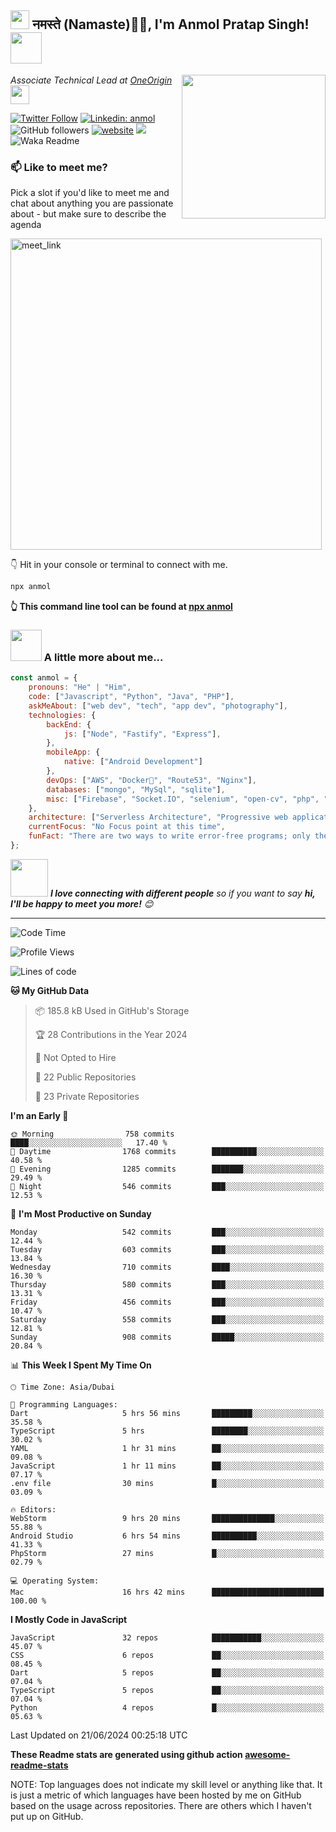 <h2><img src="https://emojis.slackmojis.com/emojis/images/1531849430/4246/blob-sunglasses.gif?1531849430" width="30"/> नमस्ते (Namaste)🙏🏻, I'm Anmol Pratap Singh! <img src="https://media.giphy.com/media/12oufCB0MyZ1Go/giphy.gif" width="50"></h2>
<img align='right' src="https://media.giphy.com/media/M9gbBd9nbDrOTu1Mqx/giphy.gif" width="230">
<p><em>Associate Technical Lead at <a href="https://www.oneorigin.us/">OneOrigin
</a><img src="https://media.giphy.com/media/WUlplcMpOCEmTGBtBW/giphy.gif" width="30"> 
</em></p>

[![Twitter Follow](https://img.shields.io/twitter/follow/misteranmol?label=Follow)](https://twitter.com/intent/follow?screen_name=misteranmol)
[![Linkedin: anmol](https://img.shields.io/badge/-anmol-blue?style=flat-square&logo=Linkedin&logoColor=white&link=https://www.linkedin.com/in/anmol-p-singh/)](https://www.linkedin.com/in/anmol098/)
![GitHub followers](https://img.shields.io/github/followers/anmol098?label=Follow&style=social)
[![website](https://img.shields.io/badge/Website-46a2f1.svg?&style=flat-square&logo=Google-Chrome&logoColor=white&link=https://anmolsingh.me/)](https://anmolsingh.me/)
![](https://visitor-badge.glitch.me/badge?page_id=anmol098.anmol098)
![Waka Readme](https://github.com/anmol098/anmol098/workflows/Waka%20Readme/badge.svg)

### 📫 Like to meet me?

Pick a slot if you'd like to meet me and chat about anything you are passionate about - but make sure to describe the agenda

<a href="https://calendly.com/anmol098/30min" target="_blank"><img width="498" alt="meet_link" src="https://user-images.githubusercontent.com/15426564/144297439-f530f383-e73e-41e0-9914-a9b7d3f432e5.png"></a>

👇 Hit in your console or terminal to connect with me.

```bash
npx anmol
```
**👆 This command line tool can be found at [npx anmol](https://github.com/anmol098/npx_card)**

### <img src="https://media.giphy.com/media/VgCDAzcKvsR6OM0uWg/giphy.gif" width="50"> A little more about me...  

```javascript
const anmol = {
    pronouns: "He" | "Him",
    code: ["Javascript", "Python", "Java", "PHP"],
    askMeAbout: ["web dev", "tech", "app dev", "photography"],
    technologies: {
        backEnd: {
            js: ["Node", "Fastify", "Express"],
        },
        mobileApp: {
            native: ["Android Development"]
        },
        devOps: ["AWS", "Docker🐳", "Route53", "Nginx"],
        databases: ["mongo", "MySql", "sqlite"],
        misc: ["Firebase", "Socket.IO", "selenium", "open-cv", "php", "SuiteApp"]
    },
    architecture: ["Serverless Architecture", "Progressive web applications", "Single page applications"],
    currentFocus: "No Focus point at this time",
    funFact: "There are two ways to write error-free programs; only the third one works"
};
```

<img src="https://media.giphy.com/media/LnQjpWaON8nhr21vNW/giphy.gif" width="60"> <em><b>I love connecting with different people</b> so if you want to say <b>hi, I'll be happy to meet you more!</b> 😊</em>

---
<!--START_SECTION:waka-->
![Code Time](http://img.shields.io/badge/Code%20Time-2%2C811%20hrs%2030%20mins-blue)

![Profile Views](http://img.shields.io/badge/Profile%20Views-1137-blue)

![Lines of code](https://img.shields.io/badge/From%20Hello%20World%20I%27ve%20Written-4.1%20million%20lines%20of%20code-blue)

**🐱 My GitHub Data** 

> 📦 185.8 kB Used in GitHub's Storage 
 > 
> 🏆 28 Contributions in the Year 2024
 > 
> 🚫 Not Opted to Hire
 > 
> 📜 22 Public Repositories 
 > 
> 🔑 23 Private Repositories 
 > 
**I'm an Early 🐤** 

```text
🌞 Morning                758 commits         ████░░░░░░░░░░░░░░░░░░░░░   17.40 % 
🌆 Daytime                1768 commits        ██████████░░░░░░░░░░░░░░░   40.58 % 
🌃 Evening                1285 commits        ███████░░░░░░░░░░░░░░░░░░   29.49 % 
🌙 Night                  546 commits         ███░░░░░░░░░░░░░░░░░░░░░░   12.53 % 
```
📅 **I'm Most Productive on Sunday** 

```text
Monday                   542 commits         ███░░░░░░░░░░░░░░░░░░░░░░   12.44 % 
Tuesday                  603 commits         ███░░░░░░░░░░░░░░░░░░░░░░   13.84 % 
Wednesday                710 commits         ████░░░░░░░░░░░░░░░░░░░░░   16.30 % 
Thursday                 580 commits         ███░░░░░░░░░░░░░░░░░░░░░░   13.31 % 
Friday                   456 commits         ███░░░░░░░░░░░░░░░░░░░░░░   10.47 % 
Saturday                 558 commits         ███░░░░░░░░░░░░░░░░░░░░░░   12.81 % 
Sunday                   908 commits         █████░░░░░░░░░░░░░░░░░░░░   20.84 % 
```


📊 **This Week I Spent My Time On** 

```text
🕑︎ Time Zone: Asia/Dubai

💬 Programming Languages: 
Dart                     5 hrs 56 mins       █████████░░░░░░░░░░░░░░░░   35.58 % 
TypeScript               5 hrs               ████████░░░░░░░░░░░░░░░░░   30.02 % 
YAML                     1 hr 31 mins        ██░░░░░░░░░░░░░░░░░░░░░░░   09.08 % 
JavaScript               1 hr 11 mins        ██░░░░░░░░░░░░░░░░░░░░░░░   07.17 % 
.env file                30 mins             █░░░░░░░░░░░░░░░░░░░░░░░░   03.09 % 

🔥 Editors: 
WebStorm                 9 hrs 20 mins       ██████████████░░░░░░░░░░░   55.88 % 
Android Studio           6 hrs 54 mins       ██████████░░░░░░░░░░░░░░░   41.33 % 
PhpStorm                 27 mins             █░░░░░░░░░░░░░░░░░░░░░░░░   02.79 % 

💻 Operating System: 
Mac                      16 hrs 42 mins      █████████████████████████   100.00 % 
```

**I Mostly Code in JavaScript** 

```text
JavaScript               32 repos            ███████████░░░░░░░░░░░░░░   45.07 % 
CSS                      6 repos             ██░░░░░░░░░░░░░░░░░░░░░░░   08.45 % 
Dart                     5 repos             ██░░░░░░░░░░░░░░░░░░░░░░░   07.04 % 
TypeScript               5 repos             ██░░░░░░░░░░░░░░░░░░░░░░░   07.04 % 
Python                   4 repos             █░░░░░░░░░░░░░░░░░░░░░░░░   05.63 % 
```




 Last Updated on 21/06/2024 00:25:18 UTC
<!--END_SECTION:waka-->

**These Readme stats are generated using github action [awesome-readme-stats](https://github.com/anmol098/waka-readme-stats)**

NOTE: Top languages does not indicate my skill level or anything like that. It is just a metric of which languages have been hosted by me on GitHub based on the usage across repositories. There are others which I haven't put up on GitHub.
